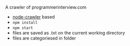 A crawler of programmerinterview.com
- [node-crawler](https://github.com/bda-research/node-crawler) based
- `npm install`
- `npm start`
- files are saved as .txt on the current working directory
- files are categoriesed in folder





